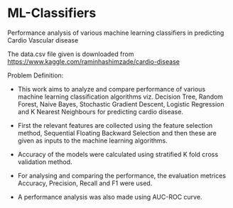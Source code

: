 # ML-Classifiers
Performance analysis of various machine learning classifiers in predicting Cardio Vascular disease 

The data.csv file given is downloaded from https://www.kaggle.com/raminhashimzade/cardio-disease

Problem Definition:

* This work aims to analyze and compare performance of various machine learning classification algorithms viz. Decision Tree, Random Forest, Naive Bayes, Stochastic Gradient Descent, Logistic Regression and K Nearest Neighbours for predicting cardio disease. 

* First the relevant features are collected using the feature selection method, Sequential Floating Backward Selection and then these are given as inputs to the machine learning algorithms. 

* Accuracy of the models were calculated using stratified K fold cross validation method.

* For analysing and comparing the performance, the evaluation metrices Accuracy, Precision, Recall and F1 were used. 

* A performance analysis was also made using AUC-ROC curve.

